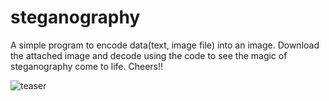 # steganography
 A simple program to encode data(text, image file) into an image.
 Download the attached image and decode using the code to see the magic of steganography come to life.
 Cheers!!

![teaser](https://github.com/Umang-Kumar/steganography/assets/76547661/d7291fa3-fd00-4294-8651-3a190149e524)
